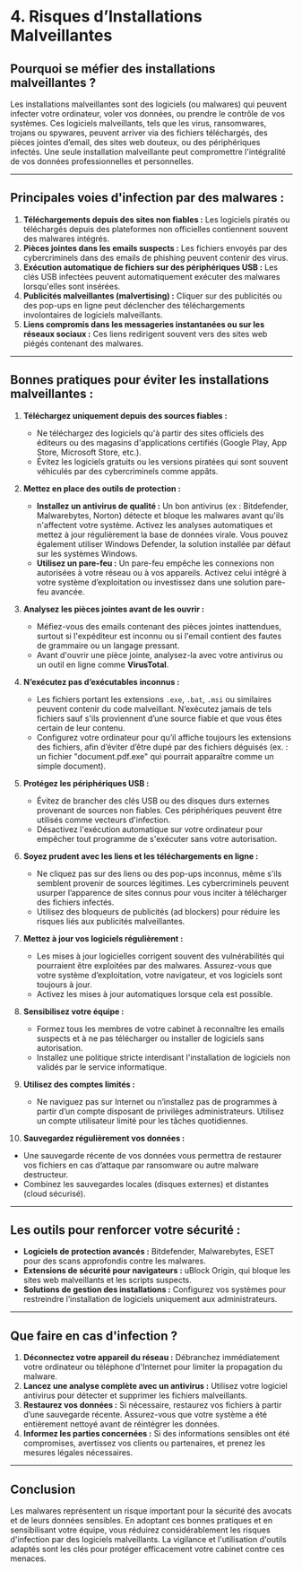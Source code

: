# 4. **Risques d’Installations Malveillantes**

## Pourquoi se méfier des installations malveillantes ?

Les installations malveillantes sont des logiciels (ou malwares) qui peuvent infecter votre ordinateur, voler vos données, ou prendre le contrôle de vos systèmes. Ces logiciels malveillants, tels que les virus, ransomwares, trojans ou spywares, peuvent arriver via des fichiers téléchargés, des pièces jointes d’email, des sites web douteux, ou des périphériques infectés. Une seule installation malveillante peut compromettre l'intégralité de vos données professionnelles et personnelles.

---

## Principales voies d'infection par des malwares :

1. **Téléchargements depuis des sites non fiables :** Les logiciels piratés ou téléchargés depuis des plateformes non officielles contiennent souvent des malwares intégrés.
2. **Pièces jointes dans les emails suspects :** Les fichiers envoyés par des cybercriminels dans des emails de phishing peuvent contenir des virus.
3. **Exécution automatique de fichiers sur des périphériques USB :** Les clés USB infectées peuvent automatiquement exécuter des malwares lorsqu'elles sont insérées.
4. **Publicités malveillantes (malvertising) :** Cliquer sur des publicités ou des pop-ups en ligne peut déclencher des téléchargements involontaires de logiciels malveillants.
5. **Liens compromis dans les messageries instantanées ou sur les réseaux sociaux :** Ces liens redirigent souvent vers des sites web piégés contenant des malwares.

---

## Bonnes pratiques pour éviter les installations malveillantes :

1. **Téléchargez uniquement depuis des sources fiables :**
   - Ne téléchargez des logiciels qu'à partir des sites officiels des éditeurs ou des magasins d'applications certifiés (Google Play, App Store, Microsoft Store, etc.).
   - Évitez les logiciels gratuits ou les versions piratées qui sont souvent véhiculés par des cybercriminels comme appâts.

2. **Mettez en place des outils de protection :**
   - **Installez un antivirus de qualité :** Un bon antivirus (ex : Bitdefender, Malwarebytes, Norton) détecte et bloque les malwares avant qu'ils n'affectent votre système. Activez les analyses automatiques et mettez à jour régulièrement la base de données virale. Vous pouvez également utiliser Windows Defender, la solution installée par défaut sur les systèmes Windows.
   - **Utilisez un pare-feu :** Un pare-feu empêche les connexions non autorisées à votre réseau ou à vos appareils. Activez celui intégré à votre système d’exploitation ou investissez dans une solution pare-feu avancée.

3. **Analysez les pièces jointes avant de les ouvrir :**
   - Méfiez-vous des emails contenant des pièces jointes inattendues, surtout si l'expéditeur est inconnu ou si l'email contient des fautes de grammaire ou un langage pressant.
   - Avant d'ouvrir une pièce jointe, analysez-la avec votre antivirus ou un outil en ligne comme **VirusTotal**.

4. **N’exécutez pas d’exécutables inconnus :**
   - Les fichiers portant les extensions `.exe`, `.bat`, `.msi` ou similaires peuvent contenir du code malveillant. N’exécutez jamais de tels fichiers sauf s'ils proviennent d’une source fiable et que vous êtes certain de leur contenu.
   - Configurez votre ordinateur pour qu’il affiche toujours les extensions des fichiers, afin d’éviter d’être dupé par des fichiers déguisés (ex. : un fichier "document.pdf.exe" qui pourrait apparaître comme un simple document).

5. **Protégez les périphériques USB :**
   - Évitez de brancher des clés USB ou des disques durs externes provenant de sources non fiables. Ces périphériques peuvent être utilisés comme vecteurs d'infection.
   - Désactivez l'exécution automatique sur votre ordinateur pour empêcher tout programme de s'exécuter sans votre autorisation.

6. **Soyez prudent avec les liens et les téléchargements en ligne :**
   - Ne cliquez pas sur des liens ou des pop-ups inconnus, même s'ils semblent provenir de sources légitimes. Les cybercriminels peuvent usurper l’apparence de sites connus pour vous inciter à télécharger des fichiers infectés.
   - Utilisez des bloqueurs de publicités (ad blockers) pour réduire les risques liés aux publicités malveillantes.

7. **Mettez à jour vos logiciels régulièrement :**
   - Les mises à jour logicielles corrigent souvent des vulnérabilités qui pourraient être exploitées par des malwares. Assurez-vous que votre système d’exploitation, votre navigateur, et vos logiciels sont toujours à jour.
   - Activez les mises à jour automatiques lorsque cela est possible.

8. **Sensibilisez votre équipe :**
   - Formez tous les membres de votre cabinet à reconnaître les emails suspects et à ne pas télécharger ou installer de logiciels sans autorisation.
   - Installez une politique stricte interdisant l'installation de logiciels non validés par le service informatique.

9. **Utilisez des comptes limités :**
   - Ne naviguez pas sur Internet ou n’installez pas de programmes à partir d’un compte disposant de privilèges administrateurs. Utilisez un compte utilisateur limité pour les tâches quotidiennes.

10. **Sauvegardez régulièrement vos données :**
   - Une sauvegarde récente de vos données vous permettra de restaurer vos fichiers en cas d’attaque par ransomware ou autre malware destructeur.
   - Combinez les sauvegardes locales (disques externes) et distantes (cloud sécurisé).

---

## Les outils pour renforcer votre sécurité :

- **Logiciels de protection avancés :** Bitdefender, Malwarebytes, ESET pour des scans approfondis contre les malwares.
- **Extensions de sécurité pour navigateurs :** uBlock Origin, qui bloque les sites web malveillants et les scripts suspects.
- **Solutions de gestion des installations :** Configurez vos systèmes pour restreindre l’installation de logiciels uniquement aux administrateurs.

---

## Que faire en cas d'infection ?

1. **Déconnectez votre appareil du réseau :** Débranchez immédiatement votre ordinateur ou téléphone d'Internet pour limiter la propagation du malware.
2. **Lancez une analyse complète avec un antivirus :** Utilisez votre logiciel antivirus pour détecter et supprimer les fichiers malveillants.
3. **Restaurez vos données :** Si nécessaire, restaurez vos fichiers à partir d’une sauvegarde récente. Assurez-vous que votre système a été entièrement nettoyé avant de réintégrer les données.
4. **Informez les parties concernées :** Si des informations sensibles ont été compromises, avertissez vos clients ou partenaires, et prenez les mesures légales nécessaires.

---

## Conclusion

Les malwares représentent un risque important pour la sécurité des avocats et de leurs données sensibles. En adoptant ces bonnes pratiques et en sensibilisant votre équipe, vous réduirez considérablement les risques d'infection par des logiciels malveillants. La vigilance et l'utilisation d'outils adaptés sont les clés pour protéger efficacement votre cabinet contre ces menaces.